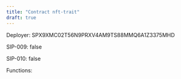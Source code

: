 ```yaml
---
title: "Contract nft-trait"
draft: true
---
```

Deployer: SPX9XMC02T56N9PRXV4AM9TS88MMQ6A1Z3375MHD

SIP-009: false

SIP-010: false

Functions:

